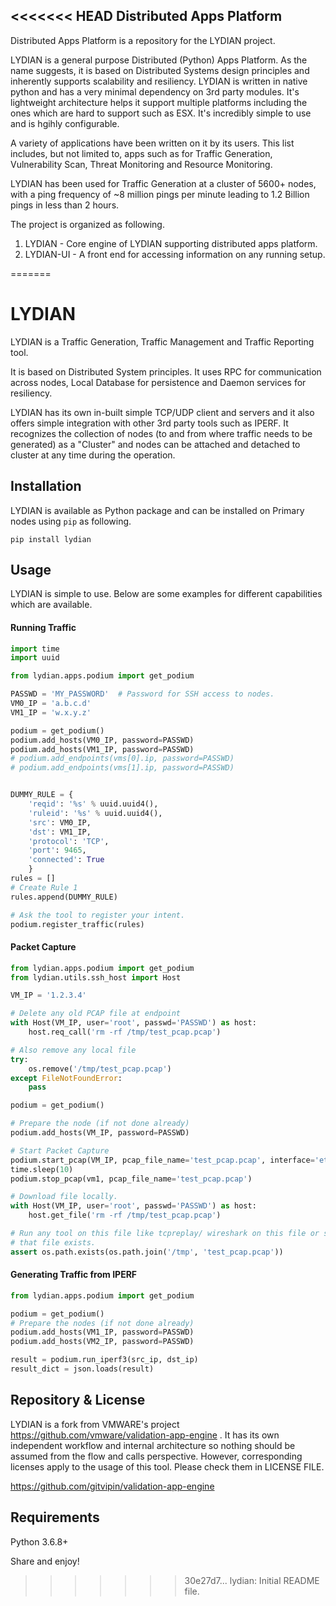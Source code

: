 <<<<<<< HEAD
Distributed Apps Platform
--------------------------

Distributed  Apps Platform is a repository for the LYDIAN project. 

LYDIAN is a general purpose Distributed (Python) Apps Platform. As the name suggests, it is based on Distributed Systems design principles and inherently supports  scalability and resiliency. LYDIAN is written in native python and has a very minimal dependency on 3rd party modules. It's lightweight architecture helps it support multiple platforms including the ones which are hard to support such as ESX. It's incredibly simple to use and is hgihly configurable.

A variety of applications have been written on it by its users. This list includes, but not limited to, apps such as for Traffic Generation, Vulnerability Scan, Threat Monitoring and Resource Monitoring.

LYDIAN has been used for Traffic Generation at a cluster of 5600+ nodes, with a ping frequency of ~8 million pings per minute leading to 1.2 Billion pings in less than 2 hours.

The project is organized as following. 

1. LYDIAN - Core engine of LYDIAN supporting distributed apps platform.
2. LYDIAN-UI - A front end for accessing information on any running setup.


=======

# LYDIAN

LYDIAN is a Traffic Generation, Traffic Management and Traffic Reporting tool.

It is based on Distributed System principles. It uses RPC for communication across nodes, Local Database for persistence and Daemon services for resiliency.

LYDIAN has its own in-built simple TCP/UDP client and servers and it also offers simple integration with other 3rd party tools such as IPERF. It recognizes the collection of nodes (to and from where traffic needs to be generated) as a "Cluster" and nodes can be attached and detached to cluster at any time during the operation.

Installation
------------

LYDIAN is available as Python package and can be installed on Primary nodes using `pip` as following.

```
pip install lydian
```


Usage
------------

LYDIAN is simple to use. Below are some examples for different capabilities which are available.

####  Running Traffic

```python
import time
import uuid

from lydian.apps.podium import get_podium

PASSWD = 'MY_PASSWORD'  # Password for SSH access to nodes.
VM0_IP = 'a.b.c.d'
VM1_IP = 'w.x.y.z'

podium = get_podium()
podium.add_hosts(VM0_IP, password=PASSWD)
podium.add_hosts(VM1_IP, password=PASSWD)
# podium.add_endpoints(vms[0].ip, password=PASSWD)
# podium.add_endpoints(vms[1].ip, password=PASSWD)


DUMMY_RULE = {
    'reqid': '%s' % uuid.uuid4(),
    'ruleid': '%s' % uuid.uuid4(),
    'src': VM0_IP,
    'dst': VM1_IP,
    'protocol': 'TCP',
    'port': 9465,
    'connected': True
    }
rules = []
# Create Rule 1
rules.append(DUMMY_RULE)

# Ask the tool to register your intent.
podium.register_traffic(rules)

```

####  Packet Capture

```python
from lydian.apps.podium import get_podium
from lydian.utils.ssh_host import Host

VM_IP = '1.2.3.4'

# Delete any old PCAP file at endpoint
with Host(VM_IP, user='root', passwd='PASSWD') as host:
    host.req_call('rm -rf /tmp/test_pcap.pcap')

# Also remove any local file
try:
    os.remove('/tmp/test_pcap.pcap')
except FileNotFoundError:
    pass

podium = get_podium()

# Prepare the node (if not done already)
podium.add_hosts(VM_IP, password=PASSWD)

# Start Packet Capture
podium.start_pcap(VM_IP, pcap_file_name='test_pcap.pcap', interface='eth0')
time.sleep(10)
podium.stop_pcap(vm1, pcap_file_name='test_pcap.pcap')

# Download file locally.
with Host(VM_IP, user='root', passwd='PASSWD') as host:
    host.get_file('rm -rf /tmp/test_pcap.pcap')

# Run any tool on this file like tcpreplay/ wireshark on this file or simply check
# that file exists.
assert os.path.exists(os.path.join('/tmp', 'test_pcap.pcap'))

```
####  Generating Traffic from IPERF

```python
from lydian.apps.podium import get_podium

podium = get_podium()
# Prepare the nodes (if not done already)
podium.add_hosts(VM1_IP, password=PASSWD)
podium.add_hosts(VM2_IP, password=PASSWD)

result = podium.run_iperf3(src_ip, dst_ip)
result_dict = json.loads(result)
```

Repository & License
------------
LYDIAN is a fork from VMWARE's project https://github.com/vmware/validation-app-engine . It has its own independent workflow and internal architecture so nothing should be assumed from the flow and calls perspective. However, corresponding licenses apply to the usage of this tool. Please check them in LICENSE FILE.

https://github.com/gitvipin/validation-app-engine


Requirements
------------
Python 3.6.8+

Share and enjoy!
>>>>>>> 30e27d7... lydian: Initial README file.
